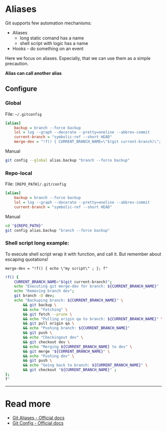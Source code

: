 # Aliases

Git supports few automation mechanisms:

- Aliases
  - long static comand has a name
  - shell script with logic has a name
- Hooks - do something on an event

Here we focus on aliases. Especially, that we can use them as a simple precaution.

**Alias can call another alias**

## Configure

### Global

File: `~/.gitconfig`
```ini
[alias]
    backup = branch --force backup
    lol = log --graph --decorate --pretty=oneline --abbrev-commit
    current-branch = "symbolic-ref --short HEAD"
    merge-dev = "!f() { CURRENT_BRANCH_NAME=\"$(git current-branch)\"; echo \"Executing git merge-dev for branch: ${CURRENT_BRANCH_NAME}\"; echo \"Removing branch dev\"; git branch -D dev; echo \"Backuping branch: ${CURRENT_BRANCH_NAME}\" && git backup && echo \"Fetching\" && git fetch --prune && echo \"Pulling origin qa to branch: ${CURRENT_BRANCH_NAME}\" && git pull origin qa && echo \"Pushing branch: ${CURRENT_BRANCH_NAME}\" && git push && echo \"Checkingout dev\" && git checkout dev && echo \"Merging ${CURRENT_BRANCH_NAME}\\ to dev\" && git merge \"${CURRENT_BRANCH_NAME}\" && echo \"Pushing dev\" && git push && echo \"Going back to branch: ${CURRENT_BRANCH_NAME}\" && git checkout \"${CURRENT_BRANCH_NAME}\" ; }; f"
```

Manual
```sh
git config --global alias.backup "branch --force backup"
```

### Repo-local

File: `[REPO_PATH]/.git/config`
```ini
[alias]
    backup = branch --force backup
    lol = log --graph --decorate --pretty=oneline --abbrev-commit
    current-branch = "symbolic-ref --short HEAD"
```

Manual
```sh
cd "${REPO_PATH}"
git config alias.backup "branch --force backup"
```

### Shell script long example:

To execute shell script wrap it with function, and call it. But remember about escaping quotations!
```
merge-dev = "!f() { echo \"my script\" ; }; f"
```

```sh
!f() {
    CURRENT_BRANCH_NAME="$(git current-branch)";
    echo "Executing git merge-dev for branch: ${CURRENT_BRANCH_NAME}"
    echo "Removing branch dev";
    git branch -D dev;
    echo "Backuping branch: ${CURRENT_BRANCH_NAME}" \
        && git backup \
        && echo "Fetching" \
        && git fetch --prune \
        && echo "Pulling origin qa to branch: ${CURRENT_BRANCH_NAME}" \
        && git pull origin qa \
        && echo "Pushing branch: ${CURRENT_BRANCH_NAME}"
        && git push \
        && echo "Checkingout dev" \
        && git checkout dev \
        && echo "Merging ${CURRENT_BRANCH_NAME} to dev" \
        && git merge "${CURRENT_BRANCH_NAME}" \
        && echo "Pushing dev" \
        && git push \
        && echo "Going back to branch: ${CURRENT_BRANCH_NAME}" \
        && git checkout "${CURRENT_BRANCH_NAME}" ;
};
f"
```

---

# Read more
- [Git Aliases - Official docs](https://git-scm.com/book/en/v2/Git-Basics-Git-Aliases)
- [Git Config - Official docs](https://git-scm.com/docs/git-config)